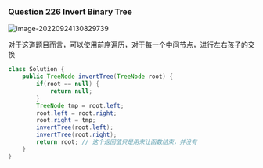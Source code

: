 ### Question 226 Invert Binary Tree

![image-20220924130829739](C:\Users\jason\AppData\Roaming\Typora\typora-user-images\image-20220924130829739.png)

 对于这道题目而言，可以使用前序遍历，对于每一个中间节点，进行左右孩子的交换

```java
class Solution {
    public TreeNode invertTree(TreeNode root) {
        if(root == null) {
            return null;
        }
        TreeNode tmp = root.left;
        root.left = root.right;
        root.right = tmp;
        invertTree(root.left);
        invertTree(root.right);
        return root; // 这个返回值只是用来让函数结束，并没有
    }
}
```

